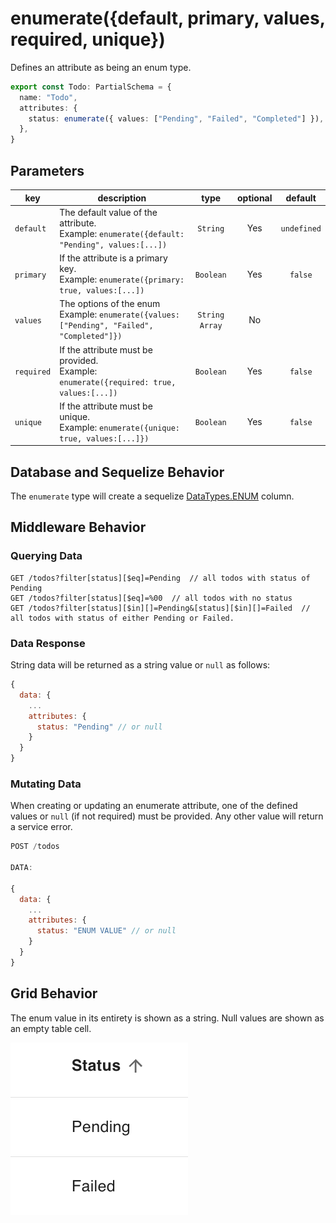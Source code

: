 # enumerate({default, primary, values, required, unique})

Defines an attribute as being an enum type.

```ts
export const Todo: PartialSchema = {
  name: "Todo",
  attributes: {
    status: enumerate({ values: ["Pending", "Failed", "Completed"] }),
  },
}
```

## Parameters

| key          | description                                                                                      |     type     | optional |  default  |
| ------------ | ------------------------------------------------------------------------------------------------ | :----------: | :------: | :-------: |
| `default`    | The default value of the attribute. <br/> Example: `enumerate({default: "Pending", values:[...])`| `String`     |   Yes    |`undefined`|
| `primary`    | If the attribute is a primary key. <br/> Example: `enumerate({primary: true, values:[...])`      | `Boolean`    |   Yes    |  `false`  |
| `values`     | The options of the enum <br/> Example: `enumerate({values: ["Pending", "Failed", "Completed"]})` |`String Array`|   No     |           |
| `required`   | If the attribute must be provided. <br/> Example: `enumerate({required: true, values:[...])`     | `Boolean`    |   Yes    |  `false`  |
| `unique`     | If the attribute must be unique. <br/> Example: `enumerate({unique: true, values:[...]})`        | `Boolean`    |   Yes    |  `false`  |

## Database and Sequelize Behavior

The `enumerate` type will create a sequelize [DataTypes.ENUM](https://sequelize.org/docs/v6/other-topics/other-data-types/#enums) column.

## Middleware Behavior

### Querying Data

```
GET /todos?filter[status][$eq]=Pending  // all todos with status of Pending
GET /todos?filter[status][$eq]=%00  // all todos with no status
GET /todos?filter[status][$in][]=Pending&[status][$in][]=Failed  // all todos with status of either Pending or Failed.
```

### Data Response

String data will be returned as a string value or `null` as follows:

```js
{
  data: {
    ...
    attributes: {
      status: "Pending" // or null
    }
  }
}
```

### Mutating Data

When creating or updating an enumerate attribute, one of the defined values or `null` (if not required) must be provided. Any other value will return a service error.

```js
POST /todos

DATA:

{
  data: {
    ...
    attributes: {
      status: "ENUM VALUE" // or null
    }
  }
}
```

## Grid Behavior

The enum value in its entirety is shown as a string. Null values are shown as an empty table cell.

![enumColumn](../../attachments/enum-grid.png)
